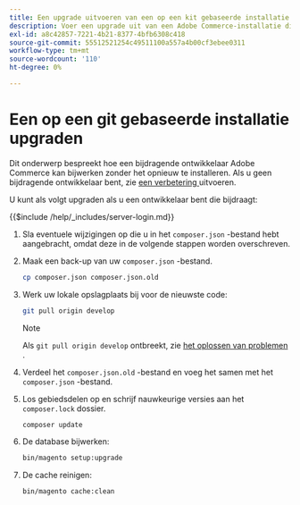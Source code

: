 ```yaml
---
title: Een upgrade uitvoeren van een op een kit gebaseerde installatie
description: Voer een upgrade uit van een Adobe Commerce-installatie die u hebt gekloond vanuit een it-opslagplaats.
exl-id: a8c42857-7221-4b21-8377-4bfb6308c418
source-git-commit: 55512521254c49511100a557a4b00cf3ebee0311
workflow-type: tm+mt
source-wordcount: '110'
ht-degree: 0%

---
```


# Een op een git gebaseerde installatie upgraden

Dit onderwerp bespreekt hoe een bijdragende ontwikkelaar Adobe Commerce kan bijwerken zonder het opnieuw te installeren. Als u geen bijdragende ontwikkelaar bent, zie [ een verbetering ](../implementation/perform-upgrade.md) uitvoeren.

U kunt als volgt upgraden als u een ontwikkelaar bent die bijdraagt:

{{$include /help/_includes/server-login.md}}

1. Sla eventuele wijzigingen op die u in het `composer.json` -bestand hebt aangebracht, omdat deze in de volgende stappen worden overschreven.

1. Maak een back-up van uw `composer.json` -bestand.

   ```bash
   cp composer.json composer.json.old
   ```

1. Werk uw lokale opslagplaats bij voor de nieuwste code:

   ```bash
   git pull origin develop
   ```

   >[!NOTE]
   >
   >Als `git pull origin develop` ontbreekt, zie [ het oplossen van problemen ](https://support.magento.com/hc/en-us/articles/360034229872).

1. Verdeel het `composer.json.old` -bestand en voeg het samen met het `composer.json` -bestand.

1. Los gebiedsdelen op en schrijf nauwkeurige versies aan het `composer.lock` dossier.

   ```bash
   composer update
   ```

1. De database bijwerken:

   ```bash
   bin/magento setup:upgrade
   ```

1. De cache reinigen:

   ```bash
   bin/magento cache:clean
   ```

<!-- Last updated from includes: 2022-09-08 16:00:49 -->
